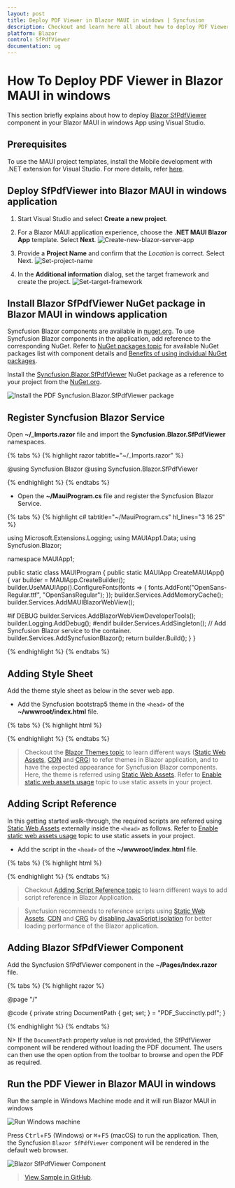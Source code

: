 ```yaml
---
layout: post
title: Deploy PDF Viewer in Blazor MAUI in windows | Syncfusion
description: Checkout and learn here all about how to deploy PDF Viewer in Blazor MAUI in windows in Syncfusion Blazor SfPdfViewer component and much more details.
platform: Blazor
control: SfPdfViewer
documentation: ug
---
```


# How To Deploy PDF Viewer in Blazor MAUI in windows

This section briefly explains about how to deploy [Blazor SfPdfViewer](https://www.syncfusion.com/blazor-components/blazor-pdf-viewer) component in your Blazor MAUI in windows App using Visual Studio.

## Prerequisites

To use the MAUI project templates, install the Mobile development with .NET extension for Visual Studio. For more details, refer [here](https://docs.microsoft.com/en-us/dotnet/MAUI/get-started/installation).

## Deploy SfPdfViewer into Blazor MAUI in windows application

1. Start Visual Studio and select **Create a new project**.

2. For a Blazor MAUI application experience, choose the **.NET MAUI Blazor App** template. Select **Next**. 
![Create-new-blazor-server-app](images/start-window-create-new-project.png)

3. Provide a **Project Name** and confirm that the *Location* is correct. Select Next. 
![Set-project-name](images/Set-project-name.png)

4. In the **Additional information** dialog, set the target framework and create the project.
![Set-target-framework](images/Additional_information.png)

## Install Blazor SfPdfViewer NuGet package in Blazor MAUI in windows application

Syncfusion Blazor components are available in [nuget.org](https://www.nuget.org/packages?q=syncfusion.blazor). To use Syncfusion Blazor components in the application, add reference to the corresponding NuGet. Refer to [NuGet packages topic](https://blazor.syncfusion.com/documentation/nuget-packages) for available NuGet packages list with component details and [Benefits of using individual NuGet packages](https://blazor.syncfusion.com/documentation/nuget-packages#benefits-of-using-individual-nuget-packages).

Install the [Syncfusion.Blazor.SfPdfViewer](https://www.nuget.org/packages/Syncfusion.Blazor.SfPdfViewer) NuGet package as a reference to your project from the [NuGet.org](https://www.nuget.org/packages?q=syncfusion.blazor).

![Install the PDF Syncfusion.Blazor.SfPdfViewer package](images/nuget-package.png)

## Register Syncfusion Blazor Service

Open **~/_Imports.razor** file and import the **Syncfusion.Blazor.SfPdfViewer** namespaces.

{% tabs %}
{% highlight razor tabtitle="~/_Imports.razor" %}

@using Syncfusion.Blazor 
@using Syncfusion.Blazor.SfPdfViewer

{% endhighlight %}
{% endtabs %}

* Open the **~/MauiProgram.cs** file and register the Syncfusion Blazor Service.

{% tabs %}
{% highlight c# tabtitle="~/MauiProgram.cs" hl_lines="3 16 25" %}

using Microsoft.Extensions.Logging;
using MAUIApp1.Data;
using Syncfusion.Blazor;

namespace MAUIApp1;

public static class MAUIProgram
{
	public static MAUIApp CreateMAUIApp()
	{
		var builder = MAUIApp.CreateBuilder();
		builder.UseMAUIApp<App>().ConfigureFonts(fonts =>
			{
				fonts.AddFont("OpenSans-Regular.ttf", "OpenSansRegular");
			});
        builder.Services.AddMemoryCache();
        builder.Services.AddMAUIBlazorWebView();

#if DEBUG
		builder.Services.AddBlazorWebViewDeveloperTools();
		builder.Logging.AddDebug();
#endif
		builder.Services.AddSingleton<WeatherForecastService>();
        // Add Syncfusion Blazor service to the container.
        builder.Services.AddSyncfusionBlazor();
        return builder.Build();
	}
}

{% endhighlight %}
{% endtabs %}

## Adding Style Sheet

Add the theme style sheet as below in the sever web app.

* Add the Syncfusion bootstrap5 theme in the `<head>` of the **~/wwwroot/index.html** file.

{% tabs %}
{% highlight html %}

<head>
    <!-- Syncfusion Blazor SfPdfViewer controls theme style sheet -->
    <link href="_content/Syncfusion.Blazor.Themes/bootstrap5.css" rel="stylesheet" />
</head>

{% endhighlight %}
{% endtabs %}

> Checkout the [Blazor Themes topic](https://blazor.syncfusion.com/documentation/appearance/themes) to learn different ways ([Static Web Assets](https://blazor.syncfusion.com/documentation/appearance/themes#static-web-assets), [CDN](https://blazor.syncfusion.com/documentation/appearance/themes#cdn-reference) and [CRG](https://blazor.syncfusion.com/documentation/common/custom-resource-generator)) to refer themes in Blazor application, and to have the expected appearance for Syncfusion Blazor components. Here, the theme is referred using [Static Web Assets](https://blazor.syncfusion.com/documentation/appearance/themes#static-web-assets). Refer to [Enable static web assets usage](https://blazor.syncfusion.com/documentation/appearance/themes#enable-static-web-assets-usage) topic to use static assets in your project.

## Adding Script Reference

 In this getting started walk-through, the required scripts are referred using [Static Web Assets](https://blazor.syncfusion.com/documentation/common/adding-script-references#static-web-assets) externally inside the `<head>` as follows. Refer to [Enable static web assets usage](https://blazor.syncfusion.com/documentation/common/adding-script-references#enable-static-web-assets-usage) topic to use static assets in your project.

* Add the script in the `<head>` of the **~/wwwroot/index.html** file.

{% tabs %}
{% highlight html %}

<head>
    <!-- Syncfusion Blazor SfPdfViewer controls theme style sheet -->
    <link href="_content/Syncfusion.Blazor.Themes/bootstrap5.css" rel="stylesheet" />
    <!-- Syncfusion Blazor SfPdfViewer controls scripts -->
    <script src="_content/Syncfusion.Blazor.SfPdfViewer/scripts/syncfusion-blazor-sfpdfviewer.min.js" type="text/javascript"></script>
</head>

{% endhighlight %}
{% endtabs %}

> Checkout [Adding Script Reference topic](https://blazor.syncfusion.com/documentation/common/adding-script-references) to learn different ways to add script reference in Blazor Application. 

> Syncfusion recommends to reference scripts using [Static Web Assets](https://blazor.syncfusion.com/documentation/common/adding-script-references#static-web-assets), [CDN](https://blazor.syncfusion.com/documentation/common/adding-script-references#cdn-reference) and [CRG](https://blazor.syncfusion.com/documentation/common/custom-resource-generator) by [disabling JavaScript isolation](https://blazor.syncfusion.com/documentation/common/adding-script-references#disable-javascript-isolation) for better loading performance of the Blazor application.

## Adding Blazor SfPdfViewer Component

Add the Syncfusion SfPdfViewer component in the **~/Pages/Index.razor** file.

{% tabs %}
{% highlight razor %}

@page "/"

<SfPdfViewer2 DocumentPath="@DocumentPath" Height="100%" Width="100%"></SfPdfViewer2>

@code {
    private string DocumentPath { get; set; } = "PDF_Succinctly.pdf";
}

{% endhighlight %}
{% endtabs %}

N> If the `DocumentPath` property value is not provided, the SfPdfViewer component will be rendered without loading the PDF document. The users can then use the open option from the toolbar to browse and open the PDF as required.

## Run the PDF Viewer in Blazor MAUI in windows

Run the sample in Windows Machine mode and it will run Blazor MAUI in windows

![Run Windows machine](images/windows-machine.png)

Press <kbd>Ctrl</kbd>+<kbd>F5</kbd> (Windows) or <kbd>⌘</kbd>+<kbd>F5</kbd> (macOS) to run the application. Then, the Syncfusion `Blazor SfPdfViewer` component will be rendered in the default web browser.

![Blazor SfPdfViewer Component](images/blazor-pdfviewer.png)

>[View Sample in GitHub]().